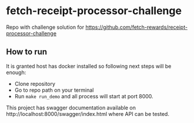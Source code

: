 # fetch-receipt-processor-challenge

Repo with challenge solution for https://github.com/fetch-rewards/receipt-processor-challenge

## How to run

It is granted host has docker installed so following next steps will be enough:

- Clone repository
- Go to repo path on your terminal
- Run `make run_demo` and all process will start at port 8000.

This project has swagger documentation available on http://localhost:8000/swagger/index.html where API can be tested.
